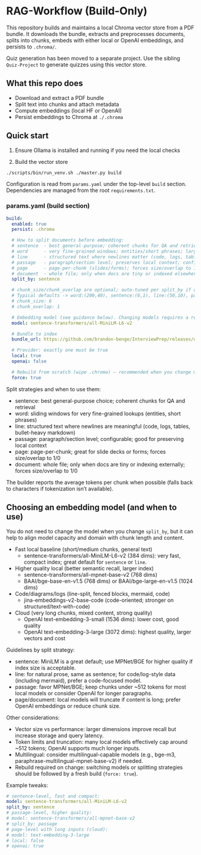 # RAG-Workflow (Build-Only)

This repository builds and maintains a local Chroma vector store from a PDF bundle. It downloads the bundle, extracts and preprocesses documents, splits into chunks, embeds with either local or OpenAI embeddings, and persists to `.chroma/`.

Quiz generation has been moved to a separate project. Use the sibling `Quiz-Project` to generate quizzes using this vector store.

## What this repo does

- Download and extract a PDF bundle
- Split text into chunks and attach metadata
- Compute embeddings (local HF or OpenAI)
- Persist embeddings to Chroma at `./.chroma`

## Quick start

1) Ensure Ollama is installed and running if you need the local checks

2) Build the vector store

```bash
./scripts/bin/run_venv.sh ./master.py build
```

Configuration is read from `params.yaml` under the top-level `build` section. Dependencies are managed from the root `requirements.txt`.

### params.yaml (build section)

```yaml
build:
  enabled: true
  persist: .chroma

  # How to split documents before embedding:
  # sentence  - best general-purpose; coherent chunks for QA and retrieval
  # word      - very fine-grained windows; entities/short phrases; larger N, lower coherence
  # line      - structured text where newlines matter (code, logs, tables, markdown lists)
  # passage   - paragraph/section level; preserves local context; configurable size/overlap
  # page      - page-per-chunk (slides/forms); forces size/overlap to 1/0
  # document  - whole file; only when docs are tiny or indexed elsewhere; forces 1/0
  split_by: sentence

  # chunk_size/chunk_overlap are optional; auto-tuned per split_by if omitted.
  # Typical defaults -> word:(200,40), sentence:(6,1), line:(50,10), page/document:(1,0)
  # chunk_size: 6
  # chunk_overlap: 1

  # Embedding model (see guidance below). Changing models requires a rebuild (set force: true).
  model: sentence-transformers/all-MiniLM-L6-v2

  # Bundle to index
  bundle_url: https://github.com/brandon-benge/InterviewPrep/releases/download/latest/pdfs-bundle.tar.gz

  # Provider: exactly one must be true
  local: true
  openai: false

  # Rebuild from scratch (wipe .chroma) — recommended when you change model/splitting
  force: true
```

Split strategies and when to use them:
- sentence: best general-purpose choice; coherent chunks for QA and retrieval
- word: sliding windows for very fine-grained lookups (entities, short phrases)
- line: structured text where newlines are meaningful (code, logs, tables, bullet-heavy markdown)
- passage: paragraph/section level; configurable; good for preserving local context
- page: page-per-chunk; great for slide decks or forms; forces size/overlap to 1/0
- document: whole file; only when docs are tiny or indexing externally; forces size/overlap to 1/0

The builder reports the average tokens per chunk when possible (falls back to characters if tokenization isn’t available).

## Choosing an embedding model (and when to use)

You do not need to change the model when you change `split_by`, but it can help to align model capacity and domain with chunk length and content.

- Fast local baseline (short/medium chunks, general text)
  - sentence-transformers/all-MiniLM-L6-v2 (384 dims): very fast, compact index; great default for `sentence` or `line`.
- Higher quality local (better semantic recall, larger index)
  - sentence-transformers/all-mpnet-base-v2 (768 dims)
  - BAAI/bge-base-en-v1.5 (768 dims) or BAAI/bge-large-en-v1.5 (1024 dims)
- Code/diagrams/logs (line-split, fenced blocks, mermaid, code)
  - jina-embeddings-v2-base-code (code-oriented; stronger on structured/text-with-code)
- Cloud (very long chunks, mixed content, strong quality)
  - OpenAI text-embedding-3-small (1536 dims): lower cost, good quality
  - OpenAI text-embedding-3-large (3072 dims): highest quality, larger vectors and cost

Guidelines by split strategy:
- sentence: MiniLM is a great default; use MPNet/BGE for higher quality if index size is acceptable.
- line: for natural prose, same as sentence; for code/log-style data (including mermaid), prefer a code-focused model.
- passage: favor MPNet/BGE; keep chunks under ~512 tokens for most local models or consider OpenAI for longer paragraphs.
- page/document: local models will truncate if content is long; prefer OpenAI embeddings or reduce chunk size.

Other considerations:
- Vector size vs performance: larger dimensions improve recall but increase storage and query latency.
- Token limits and truncation: many local models effectively cap around ~512 tokens; OpenAI supports much longer inputs.
- Multilingual: consider multilingual-capable models (e.g., bge-m3, paraphrase-multilingual-mpnet-base-v2) if needed.
- Rebuild required on change: switching models or splitting strategies should be followed by a fresh build (`force: true`).

Example tweaks:
```yaml
# sentence-level, fast and compact:
model: sentence-transformers/all-MiniLM-L6-v2
split_by: sentence
# passage-level, higher quality:
# model: sentence-transformers/all-mpnet-base-v2
# split_by: passage
# page-level with long inputs (cloud):
# model: text-embedding-3-large
# local: false
# openai: true
```
